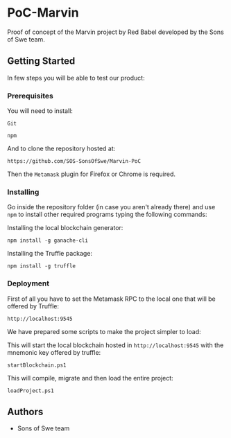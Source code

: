 # PoC-Marvin

Proof of concept of the Marvin project by Red Babel developed by the Sons of Swe team.

## Getting Started

In few steps you will be able to test our product:

### Prerequisites

You will need to install:

```
Git
```
```
npm
```

And to clone the repository hosted at:
```
https://github.com/SOS-SonsOfSwe/Marvin-PoC
```

Then the `Metamask` plugin for Firefox or Chrome is required.

### Installing

Go inside the repository folder (in case you aren't already there) and use `npm` to install other required programs typing the following commands:

Installing the local blockchain generator:
```
npm install -g ganache-cli
```

Installing the Truffle package:
```
npm install -g truffle
```


### Deployment
First of all you have to set the Metamask RPC to the local one that will be offered by Truffle:
```
http://localhost:9545
```

We have prepared some scripts to make the project simpler to load:

This will start the local blockchain hosted in `http://localhost:9545` with the mnemonic key offered by truffle:
```
startBlockchain.ps1
```

This will compile, migrate and then load the entire project:
```
loadProject.ps1
```


## Authors

* Sons of Swe team